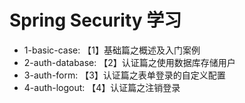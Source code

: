 # Spring Security 学习

- 1-basic-case: 【1】基础篇之概述及入门案例
- 2-auth-database: 【2】认证篇之使用数据库存储用户
- 3-auth-form: 【3】认证篇之表单登录的自定义配置
- 4-auth-logout: 【4】认证篇之注销登录